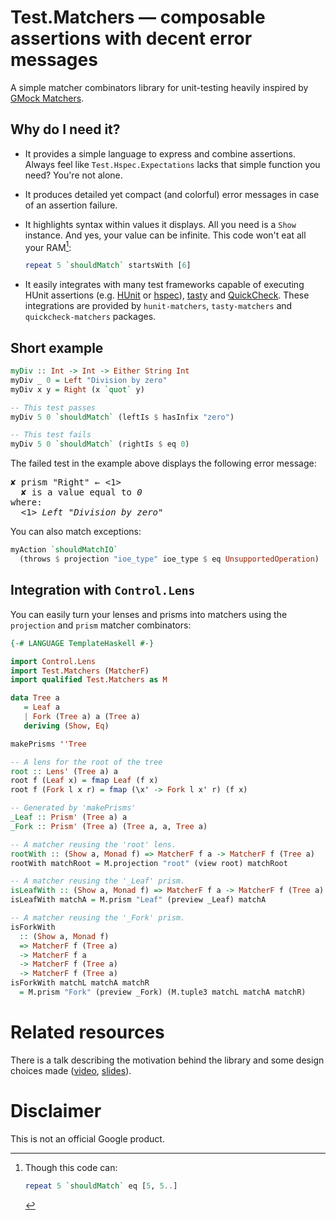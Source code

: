 # Test.Matchers — composable assertions with decent error messages

A simple matcher combinators library for unit-testing heavily inspired
by [GMock
Matchers](https://github.com/google/googletest/blob/master/googlemock/docs/CheatSheet.md#matchers).

## Why do I need it?

  * It provides a simple language to express and combine assertions.
    Always feel like `Test.Hspec.Expectations` lacks that simple
    function you need? You're not alone.

  * It produces detailed yet compact (and colorful) error messages in
    case of an assertion failure.

  * It highlights syntax within values it displays. All you need is
    a `Show` instance. And yes, your value can be infinite.
    This code won't eat all your RAM[^1]:
    ```haskell
    repeat 5 `shouldMatch` startsWith [6]
    ```

  * It easily integrates with many test frameworks capable of executing HUnit
    assertions (e.g. [HUnit](https://github.com/hspec/HUnit#readme) or
    [hspec](https://hspec.github.io)),
    [tasty](https://github.com/feuerbach/tasty) and
    [QuickCheck](http://hackage.haskell.org/package/QuickCheck). These
    integrations are provided by `hunit-matchers`, `tasty-matchers` and
    `quickcheck-matchers` packages.

[^1]: Though this code can:
    ```haskell
    repeat 5 `shouldMatch` eq [5, 5..]
    ```

## Short example

```haskell
myDiv :: Int -> Int -> Either String Int
myDiv _ 0 = Left "Division by zero"
myDiv x y = Right (x `quot` y)

-- This test passes
myDiv 5 0 `shouldMatch` (leftIs $ hasInfix "zero")

-- This test fails
myDiv 5 0 `shouldMatch` (rightIs $ eq 0)
```

The failed test in the example above displays the following error
message:

<pre><span>✘ prism "Right"</span> ← <1>
  <span>✘ is a value equal to <em>0</em></span>
where:
  <1> <em>Left "Division by zero"</em></pre>

You can also match exceptions:

```haskell
myAction `shouldMatchIO`
  (throws $ projection "ioe_type" ioe_type $ eq UnsupportedOperation)
```

## Integration with `Control.Lens`

You can easily turn your lenses and prisms into matchers using the
`projection` and `prism` matcher combinators:

```haskell
{-# LANGUAGE TemplateHaskell #-}

import Control.Lens
import Test.Matchers (MatcherF)
import qualified Test.Matchers as M

data Tree a
   = Leaf a
   | Fork (Tree a) a (Tree a)
   deriving (Show, Eq)

makePrisms ''Tree

-- A lens for the root of the tree
root :: Lens' (Tree a) a
root f (Leaf x) = fmap Leaf (f x)
root f (Fork l x r) = fmap (\x' -> Fork l x' r) (f x)

-- Generated by 'makePrisms'
_Leaf :: Prism' (Tree a) a
_Fork :: Prism' (Tree a) (Tree a, a, Tree a)

-- A matcher reusing the 'root' lens.
rootWith :: (Show a, Monad f) => MatcherF f a -> MatcherF f (Tree a)
rootWith matchRoot = M.projection "root" (view root) matchRoot

-- A matcher reusing the '_Leaf' prism.
isLeafWith :: (Show a, Monad f) => MatcherF f a -> MatcherF f (Tree a)
isLeafWith matchA = M.prism "Leaf" (preview _Leaf) matchA

-- A matcher reusing the '_Fork' prism.
isForkWith
  :: (Show a, Monad f)
  => MatcherF f (Tree a)
  -> MatcherF f a
  -> MatcherF f (Tree a)
  -> MatcherF f (Tree a)
isForkWith matchL matchA matchR
  = M.prism "Fork" (preview _Fork) (M.tuple3 matchL matchA matchR)
```
# Related resources

There is a talk describing the motivation behind the library and some
design choices made
([video](https://www.youtube.com/watch?v=6F_KYfe442Y),
[slides](https://github.com/meiersi/HaskellerZ/blob/master/meetups/2018-10-25-embracing-the-failure/Slides.pdf)).

# Disclaimer

This is not an official Google product.
